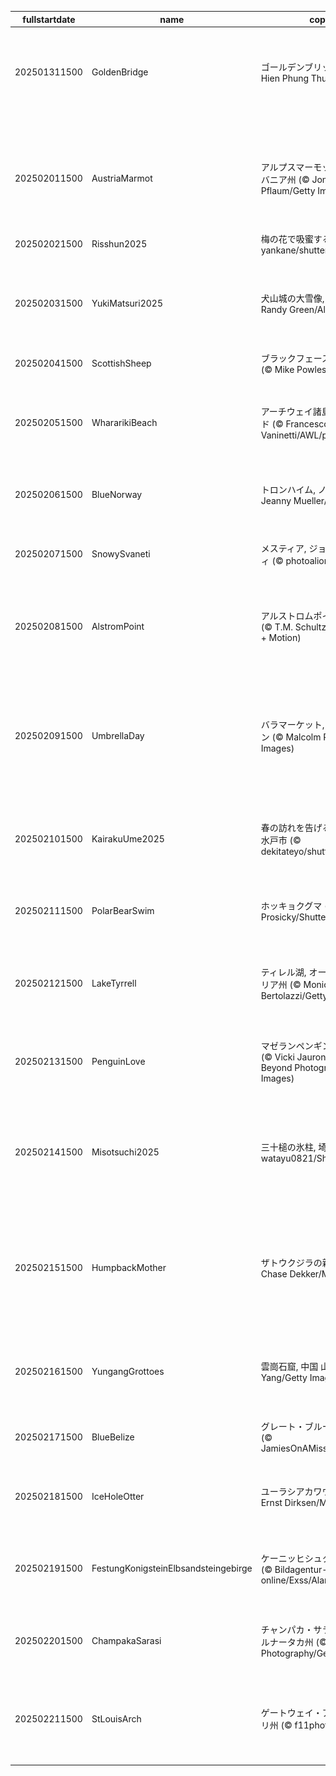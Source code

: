 |fullstartdate|name|copyright|title|image|
|--|--|--|--|--|
202501311500|GoldenBridge|ゴールデンブリッジ, ベトナム (© Hien Phung Thu/Shutterstock)|「神の手」に支えられた橋|![](/ja-JP/2025/02/202501311500GoldenBridge.jpg)|
||||![](/ja-JP/2025/02/.jpg)|
202502011500|AustriaMarmot|アルプスマーモット, 米国 ペンシルバニア州 (© Jonas Fichtner-Pflaum/Getty Images)|今日はグラウンドホッグデー|![](/ja-JP/2025/02/202502011500AustriaMarmot.jpg)|
202502021500|Risshun2025|梅の花で吸蜜するメジロ (© yankane/shutterstock)|今日は立春|![](/ja-JP/2025/02/202502021500Risshun2025.jpg)|
202502031500|YukiMatsuri2025|犬山城の大雪像, 北海道 札幌市 (© Randy Green/Alamy Stock Photo)|今日からさっぽろ雪まつり|![](/ja-JP/2025/02/202502031500YukiMatsuri2025.jpg)|
202502041500|ScottishSheep|ブラックフェース, スコットランド  (© Mike Powles/Getty Images)|黒い顔の羊|![](/ja-JP/2025/02/202502041500ScottishSheep.jpg)|
202502051500|WhararikiBeach|アーチウェイ諸島, ニュージーランド (© Francesco Vaninetti/AWL/plainpicture)|今日はワイタンギ・デー|![](/ja-JP/2025/02/202502051500WhararikiBeach.jpg)|
202502061500|BlueNorway|トロンハイム, ノルウェー (© Jeanny Mueller/Getty Images)|濃い青色に染まる街|![](/ja-JP/2025/02/202502061500BlueNorway.jpg)|
202502071500|SnowySvaneti|メスティア, ジョージア スヴァネティ (© photoaliona/Getty Images)|塔が立ち並ぶ町|![](/ja-JP/2025/02/202502071500SnowySvaneti.jpg)|
202502081500|AlstromPoint|アルストロムポイント, 米国ユタ州 (© T.M. Schultze/TANDEM Stills + Motion)|パウエル湖を望む絶景ポイント|![](/ja-JP/2025/02/202502081500AlstromPoint.jpg)|
202502091500|UmbrellaDay|バラマーケット, イギリス ロンドン (© Malcolm P Chapman/Getty Images)|カラフルな傘が広がる「アンブレラスカイ」|![](/ja-JP/2025/02/202502091500UmbrellaDay.jpg)|
202502101500|KairakuUme2025|春の訪れを告げる梅の花, 茨城県 水戸市 (© dekitateyo/shutterstock)|今日から水戸の梅まつり|![](/ja-JP/2025/02/202502101500KairakuUme2025.jpg)|
202502111500|PolarBearSwim|ホッキョクグマ  (© Ondrej Prosicky/Shutterstock)|今日はダーウィンの日|![](/ja-JP/2025/02/202502111500PolarBearSwim.jpg)|
202502121500|LakeTyrrell|ティレル湖, オーストラリア ビクトリア州 (© Monica Bertolazzi/Getty Images)|雪のように白く輝く塩湖|![](/ja-JP/2025/02/202502121500LakeTyrrell.jpg)|
202502131500|PenguinLove|マゼランペンギンのペア, イギリス (© Vicki Jauron, Babylon and Beyond Photography/Getty Images)|今日はバレンタインデー|![](/ja-JP/2025/02/202502131500PenguinLove.jpg)|
202502141500|Misotsuchi2025|三十槌の氷柱, 埼玉県 秩父市 (© watayu0821/Shutterstock)|ライトアップされた幻想的な氷柱|![](/ja-JP/2025/02/202502141500Misotsuchi2025.jpg)|
202502151500|HumpbackMother|ザトウクジラの親子, トンガ (© Chase Dekker/Minden Pictures)|今日は「ワールド・ホエール・デイ」|![](/ja-JP/2025/02/202502151500HumpbackMother.jpg)|
202502161500|YungangGrottoes|雲崗石窟, 中国 山西省 (© Eric Yang/Getty Images)|岩壁に彫られた巨大な仏像|![](/ja-JP/2025/02/202502161500YungangGrottoes.jpg)|
202502171500|BlueBelize|グレート・ブルーホール, ベリーズ (© JamiesOnAMission/Shutterstock)|カリブ海の宝石|![](/ja-JP/2025/02/202502171500BlueBelize.jpg)|
202502181500|IceHoleOtter|ユーラシアカワウソ, オランダ (© Ernst Dirksen/Minden Pictures)|可愛い水中ダンサー|![](/ja-JP/2025/02/202502181500IceHoleOtter.jpg)|
202502191500|FestungKonigsteinElbsandsteingebirge|ケーニッヒシュタイン要塞, ドイツ (© Bildagentur-online/Exss/Alamy)|台形の山上にそびえる要塞|![](/ja-JP/2025/02/202502191500FestungKonigsteinElbsandsteingebirge.jpg)|
202502201500|ChampakaSarasi|チャンパカ・サラシール, インド カルナータカ州 (© Amith Nag Photography/Getty Images)|魅力的な古代の水槽|![](/ja-JP/2025/02/202502201500ChampakaSarasi.jpg)|
202502211500|StLouisArch|ゲートウェイ・アーチ, 米国 ミズーリ州 (© f11photo/Getty Images)|西部開拓の記念モニュメント|![](/ja-JP/2025/02/202502211500StLouisArch.jpg)|
